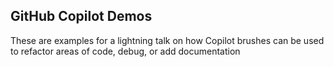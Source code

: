 ## GitHub Copilot Demos

These are examples for a lightning talk on how Copilot brushes can be used to refactor areas of code, debug, or add documentation
